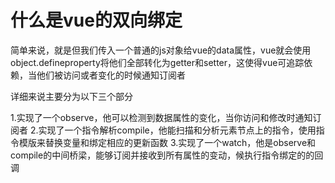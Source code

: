 # 什么是vue的双向绑定

简单来说，就是但我们传入一个普通的js对象给vue的data属性，vue就会使用object.defineproperty将他们全部转化为getter和setter，这使得vue可追踪依赖，当他们被访问或者变化的时候通知订阅者

详细来说主要分为以下三个部分

1.实现了一个observe，他可以检测到数据属性的变化，当你访问和修改时通知订阅者
2.实现了一个指令解析compile，他能扫描和分析元素节点上的指令，使用指令模版来替换变量和绑定相应的更新函数
3.实现了一个watch，他是observe和compile的中间桥梁，能够订阅并接收到所有属性的变动，候执行指令绑定的的回调

